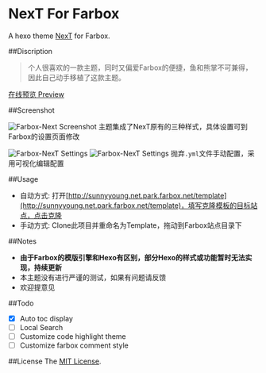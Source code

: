 # NexT For Farbox

A hexo theme [NexT](https://github.com/iissnan/hexo-theme-next) for Farbox.

##Discription

> 个人很喜欢的一款主题，同时又偏爱Farbox的便捷，鱼和熊掌不可兼得，因此自己动手移植了这款主题。

[在线预览 Preview](http://sunnyyoung.net.park.farbox.net)

##Screenshot

![Farbox-Next Screenshot](http://i.imgur.com/ECZvA3o.png)
主题集成了NexT原有的三种样式，具体设置可到Farbox的设置页面修改

![Farbox-NexT Settings](http://i.imgur.com/UUohzcm.png)
![Farbox-NexT Settings](http://i.imgur.com/dxjW0nl.png)
抛弃`.yml`文件手动配置，采用可视化编辑配置

##Usage

- 自动方式: 打开[http://sunnyyoung.net.park.farbox.net/template](http://sunnyyoung.net.park.farbox.net/template)，填写克隆模板的目标站点，点击克隆
- 手动方式: Clone此项目并重命名为Template，拖动到Farbox站点目录下

##Notes

- **由于Farbox的模版引擎和Hexo有区别，部分Hexo的样式或功能暂时无法实现，持续更新**
- 本主题没有进行严谨的测试，如果有问题请反馈
- 欢迎提意见

##Todo

- [x] Auto toc display
- [ ] Local Search
- [ ] Customize code highlight theme
- [ ] Customize farbox comment style

##License
The [MIT License](LICENSE).